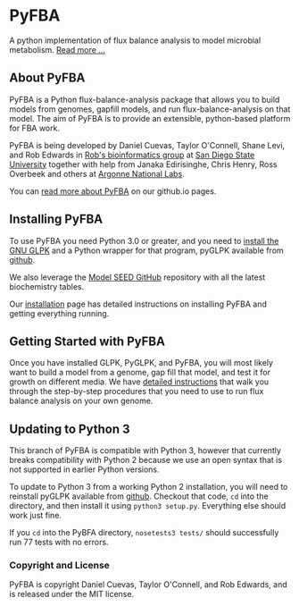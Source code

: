 # PyFBA
A python implementation of flux balance analysis to model microbial metabolism. [Read more ...](http://linsalrob.github.io/PyFBA/)

## About PyFBA

PyFBA is a Python flux-balance-analysis package that allows you to build models from genomes, gapfill models, and run
flux-balance-analysis on that model. The aim of PyFBA is to provide an extensible, python-based platform for
FBA work.

PyFBA is being developed by Daniel Cuevas, Taylor O'Connell, Shane Levi, and Rob Edwards in [Rob's bioinformatics
group](http://edwards.sdsu.edu/research) at [San Diego State University](http://www.sdsu.edu/) together with help from
Janaka Edirisinghe, Chris Henry, Ross Overbeek and others at [Argonne National Labs](http://www.theseed.org/).

You can [read more about PyFBA](http://linsalrob.github.io/PyFBA/) on our github.io pages.

## Installing PyFBA

To use PyFBA you need Python 3.0 or greater, and you need to [install the GNU GLPK](INSTALLATION.md) and a Python
wrapper for that program, pyGLPK available from [github](https://github.com/bradfordboyle/pyglpk). 

We also leverage the [Model SEED GitHub](https://github.com/ModelSEED/ModelSEEDDatabase.git) repository with all the
latest biochemistry tables. 

Our [installation](INSTALLATION.md) page has detailed instructions on installing PyFBA and getting everything running.

## Getting Started with PyFBA

Once you have installed GLPK, PyGLPK, and PyFBA, you will most likely want to build a model from a genome, gap fill that
model, and test it for growth on different media. We have [detailed instructions](GETTING_STARTED.md) that walk you through the step-by-step
procedures that you need to use to run flux balance analysis on your own genome.

## Updating to Python 3

This branch of PyFBA is compatible with Python 3, however that currently breaks compatibility with Python 2 because we use
an open syntax that is not supported in earlier Python versions.

To update to Python 3 from a working Python 2 installation, you will need to reinstall pyGLPK available from
[github](https://github.com/bradfordboyle/pyglpk). Checkout that code, `cd` into the directory, and then install it 
using `python3 setup.py`. Everything else should work just fine.

If you `cd` into the PyBFA directory, `nosetests3 tests/` should successfully run 77 tests with no errors.

### Copyright and License

PyFBA is copyright Daniel Cuevas, Taylor O'Connell, and Rob Edwards, and is released under the MIT license.
